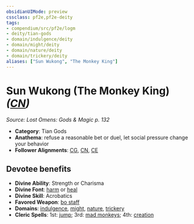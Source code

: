 ```yaml
---
obsidianUIMode: preview
cssclass: pf2e,pf2e-deity
tags:
- compendium/src/pf2e/logm
- deity/tian-gods
- domain/indulgence/deity
- domain/might/deity
- domain/nature/deity
- domain/trickery/deity
aliases: ["Sun Wukong", "The Monkey King"]
---
```

# Sun Wukong (The Monkey King) *([CN](../../../rules/traits/chaotic-neutral-b1.md))*  
*Source: Lost Omens: Gods & Magic p. 132*  

- **Category**: Tian Gods
- **Anathema**: refuse a reasonable bet or duel, let social pressure change your behavior
- **Follower Alignments**: [CG](../../../rules/traits/chaotic-good-b1.md), [CN](../../../rules/traits/chaotic-neutral-b1.md), [CE](../../../rules/traits/chaotic-evil-b1.md)

## Devotee benefits

- **Divine Ability**: Strength or Charisma
- **Divine Font**: [harm](../../spells/harm.md) or [heal](../../spells/heal.md)
- **Divine Skill**: Acrobatics
- **Favored Weapon**: [bo staff](../../equipment/items/bo-staff.md)
- **Domains**: [indulgence](../domains.md#Indulgence), [might](../domains.md#Might), [nature](../domains.md#Nature), [trickery](../domains.md#Trickery)
- **Cleric Spells**: 1st: [jump](../../spells/jump.md); 3rd: [mad monkeys](../../spells/mad-monkeys-apg.md); 4th: [creation](../../spells/creation.md)